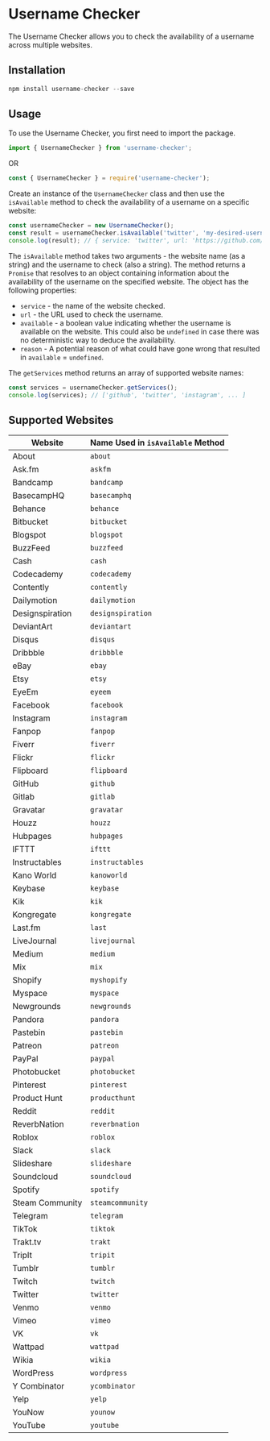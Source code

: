 # Username Checker
The Username Checker allows you to check the availability of a username across multiple websites.

## Installation

```js
npm install username-checker --save
```


## Usage

To use the Username Checker, you first need to import the package.


```js
import { UsernameChecker } from 'username-checker';
```
OR
```js
const { UsernameChecker } = require('username-checker');
```


Create an instance of the `UsernameChecker` class and then use the `isAvailable` method to check the availability of a username on a specific website:

```js
const usernameChecker = new UsernameChecker();
const result = usernameChecker.isAvailable('twitter', 'my-desired-username');
console.log(result); // { service: 'twitter', url: 'https://github.com/my-desired-username', available: true }
```

The `isAvailable` method takes two arguments - the website name (as a string) and the username to check (also a string). The method returns a `Promise` that resolves to an object containing information about the availability of the username on the specified website. The object has the following properties:

* `service` - the name of the website checked.
* `url` - the URL used to check the username.
* `available` - a boolean value indicating whether the username is available on the website. This could also be `undefined` in case there was no deterministic way to deduce the availability.
* `reason` - A potential reason of what could have gone wrong that resulted in `available` = `undefined`.


The `getServices` method returns an array of supported website names:
```js
const services = usernameChecker.getServices();
console.log(services); // ['github', 'twitter', 'instagram', ... ]
```


## Supported Websites
| Website                           | Name Used in `isAvailable` Method |
| --------------------------------- | --------------------------------- |
| About                             | `about`                           |
| Ask.fm                            | `askfm`                           |
| Bandcamp                          | `bandcamp`                        |
| BasecampHQ                        | `basecamphq`                      |
| Behance                           | `behance`                         |
| Bitbucket                         | `bitbucket`                       |
| Blogspot                          | `blogspot`                        |
| BuzzFeed                          | `buzzfeed`                        |
| Cash                              | `cash`                            |
| Codecademy                        | `codecademy`                      |
| Contently                         | `contently`                       |
| Dailymotion                       | `dailymotion`                     |
| Designspiration                   | `designspiration`                 |
| DeviantArt                        | `deviantart`                      |
| Disqus                            | `disqus`                          |
| Dribbble                          | `dribbble`                        |
| eBay                              | `ebay`                            |
| Etsy                              | `etsy`                            |
| EyeEm                             | `eyeem`                           |
| Facebook                          | `facebook`                        |
| Instagram                        | `instagram`                        |
| Fanpop                            | `fanpop`                          |
| Fiverr                            | `fiverr`                          |
| Flickr                            | `flickr`                          |
| Flipboard                         | `flipboard`                       |
| GitHub                            | `github`                          |
| Gitlab                            | `gitlab`                          |
| Gravatar                          | `gravatar`                        |
| Houzz                             | `houzz`                           |
| Hubpages                          | `hubpages`                        |
| IFTTT                             | `ifttt`                           |
| Instructables                     | `instructables`                   |
| Kano World                        | `kanoworld`                       |
| Keybase                           | `keybase`                         |
| Kik                               | `kik`                             |
| Kongregate                        | `kongregate`                      |
| Last.fm                           | `last`                            |
| LiveJournal                      | `livejournal`                     |
| Medium                            | `medium`                          |
| Mix                               | `mix`                             |
| Shopify                           | `myshopify`                       |
| Myspace                           | `myspace`                         |
| Newgrounds                        | `newgrounds`                      |
| Pandora                           | `pandora`                         |
| Pastebin                          | `pastebin`                        |
| Patreon                           | `patreon`                         |
| PayPal                            | `paypal`                          |
| Photobucket                       | `photobucket`                     |
| Pinterest                         | `pinterest`                       |
| Product Hunt                      | `producthunt`                     |
| Reddit                            | `reddit`                          |
| ReverbNation                      | `reverbnation`                    |
| Roblox                            | `roblox`                          |
| Slack                             | `slack`                           |
| Slideshare                        | `slideshare`                      |
| Soundcloud                        | `soundcloud`                      |
| Spotify                           | `spotify`                         |
| Steam Community                   | `steamcommunity`                  |
| Telegram                          | `telegram`                        |
| TikTok                            | `tiktok`                          |
| Trakt.tv                          | `trakt`                           |
| TripIt                            | `tripit`                          |
| Tumblr                            | `tumblr`                          |
| Twitch                            | `twitch`                          |
| Twitter                           | `twitter`                         |
| Venmo                             | `venmo`                           |
| Vimeo                             | `vimeo`                           |
| VK                                | `vk`                              |
| Wattpad                           | `wattpad`                         |
| Wikia                             | `wikia`                           |
| WordPress                         | `wordpress`                       |
| Y Combinator                      | `ycombinator`                     |
| Yelp                              | `yelp`                            |
| YouNow                            | `younow`                          |
| YouTube                           | `youtube`                         |
